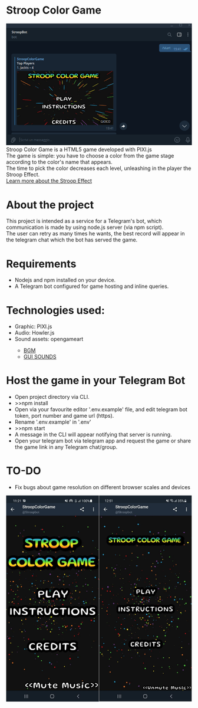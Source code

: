 <h1>Stroop Color Game</h1>
<img src="https://github.com/coccojack/stroopcolorgame/blob/master/bot_overview.png">
<div>Stroop Color Game is a HTML5 game developed with PIXI.js</div>
<div>The game is simple: you have to choose a color from the game stage according to the color's name that appears.</div>
<div>The time to pick the color decreases each level, unleashing in the player the Stroop Effect.</div>
<div><a href="https://en.wikipedia.org/wiki/Stroop_effect">Learn more about the Stroop Effect</a></div>
<h1>About the project</h1>
<div>This project is intended as a service for a Telegram's bot, which communication is made by using node.js server (via npm script).</div>
<div>The user can retry as many times he wants, the best record will appear in the telegram chat which the bot has served the game.</div>
<h1>Requirements</h1>
<ul>
<li>Nodejs and npm installed on your device.</li>
<li>A Telegram bot configured for game hosting and inline queries.</li>
</ul>
<h1>Technologies used:</h1>
<ul>
    <li>Graphic: PIXI.js</li>
    <li>Audio: Howler.js</li>
    <li>Sound assets: opengameart</li>
    <ul>
        <li><a href="https://opengameart.org/content/a-journey-awaits">BGM</a></li>
        <li><a href="https://opengameart.org/content/gui-sound-effects">GUI SOUNDS</a></li>
    </ul>
</ul>
<h1>Host the game in your Telegram Bot</h1>
<ul>
    <li>Open project directory via CLI.</li>
    <li>>>npm install</li>
    <li>Open via your favourite editor '.env.example' file, and edit telegram bot token, port number and game url (https).</li>
    <li>Rename '.env.example' in '.env'</li>
    <li>>>npm start</li>
    <li>A message in the CLI will appear notifying that server is running.</li>
    <li>Open your telegram bot via telegram app and request the game or share the game link in any Telegram chat/group.</li>
</ul>
<h1>TO-DO</h1>
<ul>
    <li>Fix bugs about game resolution on different browser scales and devices</li>
</ul>
<img src="https://github.com/coccojack/stroopcolorgame/blob/master/bugs.jpg">
